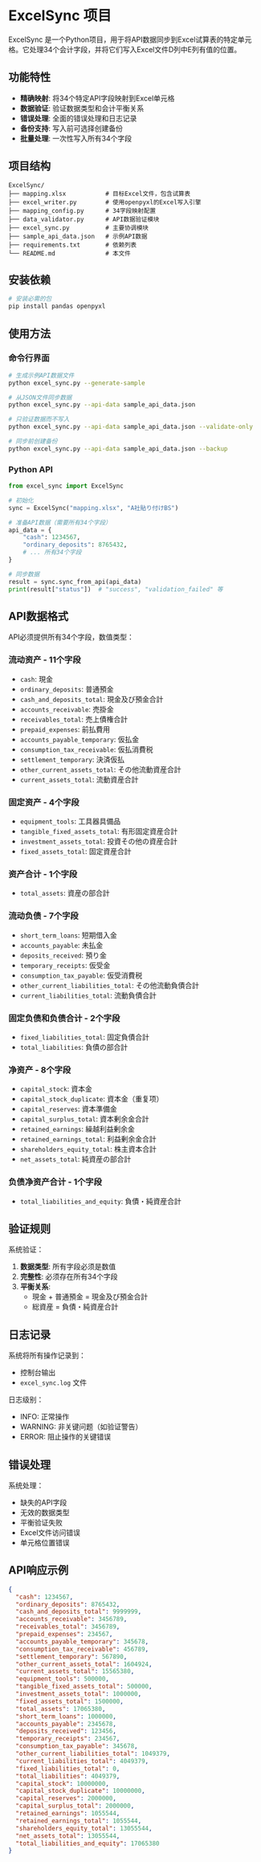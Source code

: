 # ExcelSync 项目

ExcelSync 是一个Python项目，用于将API数据同步到Excel试算表的特定单元格。它处理34个会计字段，并将它们写入Excel文件D列中E列有值的位置。

## 功能特性

- **精确映射**: 将34个特定API字段映射到Excel单元格
- **数据验证**: 验证数据类型和会计平衡关系
- **错误处理**: 全面的错误处理和日志记录
- **备份支持**: 写入前可选择创建备份
- **批量处理**: 一次性写入所有34个字段

## 项目结构

```
ExcelSync/
├── mapping.xlsx           # 目标Excel文件，包含试算表
├── excel_writer.py        # 使用openpyxl的Excel写入引擎
├── mapping_config.py      # 34字段映射配置
├── data_validator.py      # API数据验证模块  
├── excel_sync.py          # 主要协调模块
├── sample_api_data.json   # 示例API数据
├── requirements.txt       # 依赖列表
└── README.md              # 本文件
```

## 安装依赖

```bash
# 安装必需的包
pip install pandas openpyxl
```

## 使用方法

### 命令行界面

```bash
# 生成示例API数据文件
python excel_sync.py --generate-sample

# 从JSON文件同步数据
python excel_sync.py --api-data sample_api_data.json

# 只验证数据而不写入
python excel_sync.py --api-data sample_api_data.json --validate-only

# 同步前创建备份
python excel_sync.py --api-data sample_api_data.json --backup
```

### Python API

```python
from excel_sync import ExcelSync

# 初始化
sync = ExcelSync("mapping.xlsx", "A社貼り付けBS")

# 准备API数据（需要所有34个字段）
api_data = {
    "cash": 1234567,
    "ordinary_deposits": 8765432,
    # ... 所有34个字段
}

# 同步数据
result = sync.sync_from_api(api_data)
print(result["status"])  # "success", "validation_failed" 等
```

## API数据格式

API必须提供所有34个字段，数值类型：

### 流动资产 - 11个字段
- `cash`: 現金
- `ordinary_deposits`: 普通預金
- `cash_and_deposits_total`: 現金及び預金合計
- `accounts_receivable`: 売掛金
- `receivables_total`: 売上債権合計
- `prepaid_expenses`: 前払費用
- `accounts_payable_temporary`: 仮払金
- `consumption_tax_receivable`: 仮払消費税
- `settlement_temporary`: 決済仮払
- `other_current_assets_total`: その他流動資産合計
- `current_assets_total`: 流動資産合計

### 固定资产 - 4个字段
- `equipment_tools`: 工具器具備品
- `tangible_fixed_assets_total`: 有形固定資産合計
- `investment_assets_total`: 投資その他の資産合計
- `fixed_assets_total`: 固定資産合計

### 资产合计 - 1个字段
- `total_assets`: 資産の部合計

### 流动负债 - 7个字段
- `short_term_loans`: 短期借入金
- `accounts_payable`: 未払金
- `deposits_received`: 預り金
- `temporary_receipts`: 仮受金
- `consumption_tax_payable`: 仮受消費税
- `other_current_liabilities_total`: その他流動負債合計
- `current_liabilities_total`: 流動負債合計

### 固定负债和负债合计 - 2个字段
- `fixed_liabilities_total`: 固定負債合計
- `total_liabilities`: 負債の部合計

### 净资产 - 8个字段
- `capital_stock`: 資本金
- `capital_stock_duplicate`: 資本金（重复项）
- `capital_reserves`: 資本準備金
- `capital_surplus_total`: 資本剰余金合計
- `retained_earnings`: 繰越利益剰余金
- `retained_earnings_total`: 利益剰余金合計
- `shareholders_equity_total`: 株主資本合計
- `net_assets_total`: 純資産の部合計

### 负债净资产合计 - 1个字段
- `total_liabilities_and_equity`: 負債・純資産合計

## 验证规则

系统验证：
1. **数据类型**: 所有字段必须是数值
2. **完整性**: 必须存在所有34个字段
3. **平衡关系**:
   - 現金 + 普通預金 = 現金及び預金合計
   - 総資産 = 負債・純資産合計

## 日志记录

系统将所有操作记录到：
- 控制台输出
- `excel_sync.log` 文件

日志级别：
- INFO: 正常操作
- WARNING: 非关键问题（如验证警告）
- ERROR: 阻止操作的关键错误

## 错误处理

系统处理：
- 缺失的API字段
- 无效的数据类型
- 平衡验证失败
- Excel文件访问错误
- 单元格位置错误

## API响应示例

```json
{
  "cash": 1234567,
  "ordinary_deposits": 8765432,
  "cash_and_deposits_total": 9999999,
  "accounts_receivable": 3456789,
  "receivables_total": 3456789,
  "prepaid_expenses": 234567,
  "accounts_payable_temporary": 345678,
  "consumption_tax_receivable": 456789,
  "settlement_temporary": 567890,
  "other_current_assets_total": 1604924,
  "current_assets_total": 15565380,
  "equipment_tools": 500000,
  "tangible_fixed_assets_total": 500000,
  "investment_assets_total": 1000000,
  "fixed_assets_total": 1500000,
  "total_assets": 17065380,
  "short_term_loans": 1000000,
  "accounts_payable": 2345678,
  "deposits_received": 123456,
  "temporary_receipts": 234567,
  "consumption_tax_payable": 345678,
  "other_current_liabilities_total": 1049379,
  "current_liabilities_total": 4049379,
  "fixed_liabilities_total": 0,
  "total_liabilities": 4049379,
  "capital_stock": 10000000,
  "capital_stock_duplicate": 10000000,
  "capital_reserves": 2000000,
  "capital_surplus_total": 2000000,
  "retained_earnings": 1055544,
  "retained_earnings_total": 1055544,
  "shareholders_equity_total": 13055544,
  "net_assets_total": 13055544,
  "total_liabilities_and_equity": 17065380
}
```